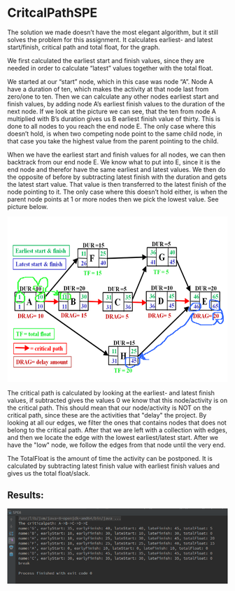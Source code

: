 # CritcalPathSPE

The solution we made doesn’t have the most elegant algorithm, but it still solves the problem for this assignment. It calculates earliest- and latest start/finish, critical path and total float, for the graph.

We first calculated the earliest start and finish values, since they are needed in order to calculate “latest” values together with the total float. 

We started at our “start” node, which in this case was node “A”. Node A have a duration of ten, which makes the activity at that node last from zero/one to ten. Then we can calculate any other nodes earliest start and finish values, by adding node A’s earliest finish values to the duration of the next node. If we look at the picture we can see, that the ten from node A multiplied with B’s duration gives us B earliest finish value of thirty. This is done to all nodes to you reach the end node E. The only case where this doesn’t hold, is when two competing node point to the same child node, in that case you take the highest value from the parent pointing to the child.

When we have the earliest start and finish values for all nodes, we can then backtrack from our end node E. We know what to put into E, since it is the end node and therefor have the same earliest and latest values. We then do the opposite of before by subtracting latest finish with the duration and gets the latest start value. That value is then transferred to the latest finish of the node pointing to it. The only case where this doesn’t hold either, is when the parent node points at 1 or more nodes then  we pick the lowest value. See picture below.

![asd](https://github.com/Flazhed/CritcalPathSPE/blob/master/asd.png)


The critical path is calculated by looking at the earliest- and latest finish values, if subtracted gives the values 0 we know that this node/activity is on the critical path. This should mean that our node/activity is NOT on the critical path, since these are the activities that "delay" the project.
By looking at all our edges, we filter the ones that contains nodes that does not belong to the critical path.
After that we are left with a collection with edges, and then we locate the edge with the lowest earliest/latest start. After we have the "low" node, we follow the edges from that node until the very end.

The TotalFloat is the amount of time the activity can be postponed. It is calculated by subtracting latest finish value with earliest finish values and gives us the total float/slack.

## Results:

![Results](https://github.com/Flazhed/CritcalPathSPE/blob/master/criticalPath.png)
